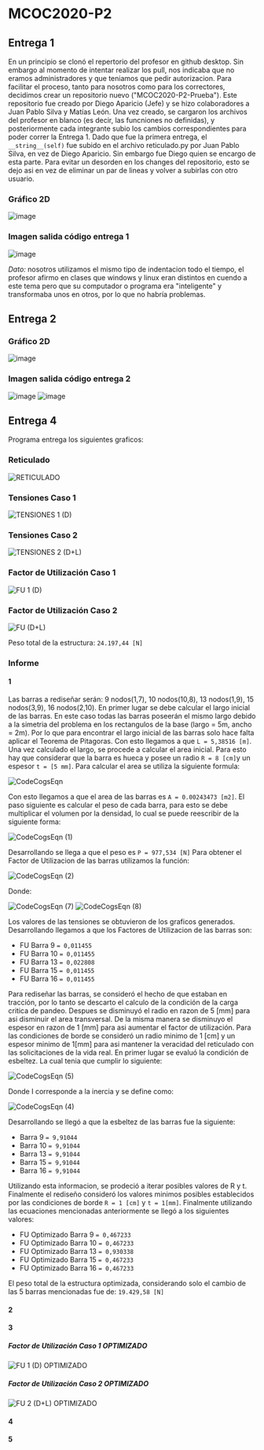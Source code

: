 # MCOC2020-P2

## Entrega 1

En un principio se clonó el repertorio del profesor en github desktop. Sin embargo al momento de intentar realizar los pull, nos indicaba que no eramos administradores y que teniamos que pedir autorizacion.
Para facilitar el proceso, tanto para nosotros como para los correctores, decidimos crear un repositorio nuevo ("MCOC2020-P2-Prueba"). Este repositorio fue creado por Diego Aparicio (Jefe) y se hizo colaboradores a Juan Pablo Silva y Matías León. Una vez creado, se cargaron los archivos del profesor en blanco (es decir, las funcniones no definidas), y posteriormente cada integrante subio los cambios correspondientes para poder correr la Entrega 1.
Dado que fue la primera entrega, el `__string__(self)` fue subido en el archivo reticulado.py por Juan Pablo Silva, en vez de Diego Aparicio. Sin embargo fue Diego quien se encargo de esta parte. Para evitar un desorden en los changes del repositorio, esto se dejo asi en vez de eliminar un par de lineas y volver a subirlas con otro usuario.

### Gráfico 2D
![image](https://user-images.githubusercontent.com/43451947/94461302-53561180-0190-11eb-82bf-1ead6895add5.png)

### Imagen salida código entrega 1
![image](https://user-images.githubusercontent.com/43451947/94461311-594bf280-0190-11eb-9569-fce93473ee26.png)

*Dato:* nosotros utilizamos el mismo tipo de indentacion todo el tiempo, el profesor afirmo en clases que windows y linux eran distintos en cuendo a este tema pero que su computador o programa era "inteligente" y transformaba unos en otros, por lo que no habría problemas.

## Entrega 2

### Gráfico 2D
![image](https://user-images.githubusercontent.com/43451947/94840041-36b71500-03ee-11eb-9b09-b3e239d59dc2.png)

### Imagen salida código entrega 2
![image](https://user-images.githubusercontent.com/43451947/94840200-71b94880-03ee-11eb-8483-0e243c3b53c0.png)
![image](https://user-images.githubusercontent.com/43451947/94840233-7d0c7400-03ee-11eb-9e66-1c545049ea23.png)

## Entrega 4

Programa entrega los siguientes graficos:
### Reticulado
![RETICULADO](https://user-images.githubusercontent.com/43649125/95604093-8ec4cb80-0a2d-11eb-8667-510610c5a3d7.png)

### Tensiones Caso 1
![TENSIONES 1 (D)](https://user-images.githubusercontent.com/43649125/95604110-97b59d00-0a2d-11eb-9d3d-9d5b8108790a.png)

### Tensiones Caso 2
![TENSIONES 2 (D+L)](https://user-images.githubusercontent.com/43649125/95604116-9ab08d80-0a2d-11eb-8e87-e63bd50f82b6.png)

### Factor de Utilización Caso 1
![FU 1 (D)](https://user-images.githubusercontent.com/43649125/95604137-a0a66e80-0a2d-11eb-9f9f-c6af956e1c42.png)

### Factor de Utilización Caso 2
![FU (D+L)](https://user-images.githubusercontent.com/43649125/95604141-a3a15f00-0a2d-11eb-9310-0a49fe8b967e.png)

Peso total de la estructura: `24.197,44 [N]`

### Informe

#### 1
Las barras a rediseñar serán: 9 nodos(1,7), 10 nodos(10,8), 13 nodos(1,9), 15 nodos(3,9), 16 nodos(2,10).
En primer lugar se debe calcular el largo inicial de las barras. En este caso todas las barras poseerán el mismo largo debido a la simetria del problema en los rectangulos de la base (largo = 5m, ancho = 2m). Por lo que para encontrar el largo inicial de las barras solo hace falta aplicar el Teorema de Pitagoras. Con esto llegamos a que `L = 5,38516 [m]`.
Una vez calculado el largo, se procede a calcular el area inicial. Para esto hay que considerar que la barra es hueca y posee un radio `R = 8 [cm]`y un espesor `t = [5 mm]`. Para calcular el area se utiliza la siguiente formula:

![CodeCogsEqn](https://user-images.githubusercontent.com/43649125/95619189-96dc3580-0a44-11eb-872c-92a031fb27a0.gif)

Con esto llegamos a que el area de las barras es `A = 0.00243473 [m2]`.
El paso siguiente es calcular el peso de cada barra, para esto se debe multiplicar el volumen por la densidad, lo cual se puede reescribir de la siguiente forma:

![CodeCogsEqn (1)](https://user-images.githubusercontent.com/43649125/95620406-82993800-0a46-11eb-8e65-4037413d6d95.gif)

Desarrollando se llega a que el peso es `P = 977,534 [N]`
Para obtener el Factor de Utilizacion de las barras utilizamos la función:

![CodeCogsEqn (2)](https://user-images.githubusercontent.com/43649125/95621487-27684500-0a48-11eb-9198-7ac82172ab63.gif)

Donde:

![CodeCogsEqn (7)](https://user-images.githubusercontent.com/43649125/95624690-a7dd7480-0a4d-11eb-87a0-669675064843.gif)
![CodeCogsEqn (8)](https://user-images.githubusercontent.com/43649125/95624741-baf04480-0a4d-11eb-88c3-77712f6b6329.gif)

Los valores de las tensiones se obtuvieron de los graficos generados. Desarrollando llegamos a que los Factores de Utilizacion de las barras son:
* FU Barra 9 `= 0,011455`
* FU Barra 10 `= 0,011455`
* FU Barra 13 `= 0,022808`
* FU Barra 15 `= 0,011455`
* FU Barra 16 `= 0,011455`

Para rediseñar las barras, se consideró el hecho de que estaban en tracción, por lo tanto se descarto el calculo de la condición de la carga critica de pandeo. Despues se disminuyó el radio en razon de 5 [mm] para asi disminuir el area transversal. De la misma manera se disminuyo el espesor en razon de 1 [mm] para asi aumentar el factor de utilización. Para las condiciones de borde se consideró un radio minimo de 1 [cm] y un espesor minimo de 1[mm] para asi mantener la veracidad del reticulado con las solicitaciones de la vida real.
En primer lugar se evaluó la condición de esbeltez. La cual tenia que cumplir lo siguiente:

![CodeCogsEqn (5)](https://user-images.githubusercontent.com/43649125/95624021-95167000-0a4c-11eb-94bb-35cd68461926.gif)

Donde I corresponde a la inercia y se define como:

![CodeCogsEqn (4)](https://user-images.githubusercontent.com/43649125/95623681-1ae5eb80-0a4c-11eb-92e6-20b58cd577a7.gif)

Desarrollando se llegó a que la esbeltez de las barras fue la siguiente:
* Barra 9 `= 9,91044`
* Barra 10 `= 9,91044`
* Barra 13 `= 9,91044`
* Barra 15 `= 9,91044`
* Barra 16 `= 9,91044`

Utilizando esta informacion, se prodeció a iterar posibles valores de R y t. Finalmente el rediseño consideró los valores minimos posibles establecidos por las condiciones de borde `R = 1 [cm]` y `t = 1[mm]`.
Finalmente utilizando las ecuaciones mencionadas anteriormente se llegó a los siguientes valores:
* FU Optimizado Barra 9 `= 0,467233`
* FU Optimizado Barra 10 `= 0,467233`
* FU Optimizado Barra 13 `= 0,930338`
* FU Optimizado Barra 15 `= 0,467233`
* FU Optimizado Barra 16 `= 0,467233`

El peso total de la estructura optimizada, considerando solo el cambio de las 5 barras mencionadas fue de: `19.429,58 [N]`

#### 2
#### 3

##### Factor de Utilización Caso 1 OPTIMIZADO
![FU 1 (D) OPTIMIZADO](https://user-images.githubusercontent.com/43649125/95617442-d3f2f880-0a41-11eb-90ef-95f5d74457e5.jpeg)

##### Factor de Utilización Caso 2 OPTIMIZADO
![FU 2 (D+L) OPTIMIZADO](https://user-images.githubusercontent.com/43649125/95617458-d7867f80-0a41-11eb-9599-0c0ccc0bd223.png)

#### 4
#### 5
